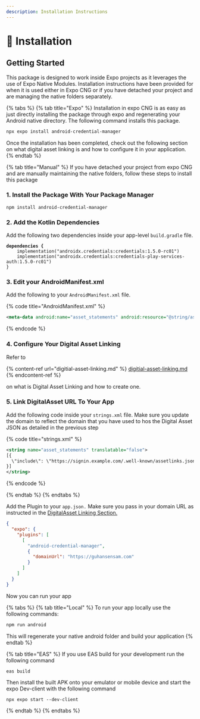 ```yaml
---
description: Installation Instructions
---
```


# 🔧 Installation

## Getting Started

This package is designed to work inside Expo projects as it leverages the use of Expo Native Modules. Installation instructions have been provided for when it is used either in Expo CNG or if you have detached your project and are managing the native folders separately.

{% tabs %}
{% tab title="Expo" %}
Installation in expo CNG is as easy as just directly installing the package through expo  and regenerating your Android native directory. The following command installs this package.

```bash
npx expo install android-credential-manager
```

Once the installation has been completed, check out the following section on what digital asset linking is and how to configure it in your application.
{% endtab %}

{% tab title="Manual" %}
If you have detached your project from expo CNG and are manually maintaining the native folders, follow these steps to install this package

### 1. Install the Package With Your Package Manager

```
npm install android-credential-manager
```

### 2. Add the Kotlin Dependencies

Add the following two dependencies inside your app-level `build.gradle` file.

<pre class="language-kotlin" data-title="app/build.gradle"><code class="lang-kotlin"><strong>dependencies {
</strong>    implementation("androidx.credentials:credentials:1.5.0-rc01")
    implementation("androidx.credentials:credentials-play-services-auth:1.5.0-rc01")
}
</code></pre>

### 3. Edit your AndroidManifest.xml

Add the following to your `AndroidManifest.xml` file.

{% code title="AndroidManifest.xml" %}
```xml
<meta-data android:name="asset_statements" android:resource="@string/asset_statements" />

```
{% endcode %}

### 4. Configure Your Digital Asset Linking

Refer to&#x20;

{% content-ref url="digitial-asset-linking.md" %}
[digitial-asset-linking.md](digitial-asset-linking.md)
{% endcontent-ref %}

on what is Digital Asset Linking and how to create one.

### 5. Link DigitalAsset URL To Your App

Add the following code inside your `strings.xml` file. Make sure you update the domain to reflect the domain that you have used to hos the Digital Asset  JSON as detailed in the previous step

{% code title="strings.xml" %}
```xml
<string name="asset_statements" translatable="false">
[{
  \"include\": \"https://signin.example.com/.well-known/assetlinks.json\"
}]
</string>

```
{% endcode %}


{% endtab %}
{% endtabs %}

Add the Plugin to your `app.json.` Make sure you pass in your domain URL as instructed in the [DigitalAsset Linking Section.](digitial-asset-linking.md)

```json
{
  "expo": {
    "plugins": [
      [
        "android-credential-manager",
        {
          "domainUrl": "https://guhansensam.com"
        }
      ]
    ]
  }
}
```

Now you can run your app&#x20;

{% tabs %}
{% tab title="Local" %}
To run your app locally use the following commands:

```bash
npm run android
```

This will regenerate your native android folder and build your application
{% endtab %}

{% tab title="EAS" %}
If you use EAS build for your development run the following command

```bash
eas build
```

Then install the built APK onto your emulator or mobile device and start the expo Dev-client with the following command

```
npx expo start --dev-client
```


{% endtab %}
{% endtabs %}

